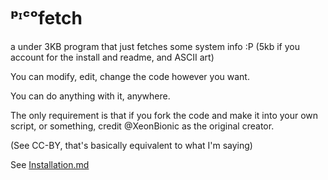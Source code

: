 # ᵖᶦᶜᵒfetch 
a under 3KB program that just fetches some system info :P
(5kb if you account for the install and readme, and ASCII art)

You can modify, edit, change the code however you want.

You can do anything with it, anywhere.

The only requirement is that if you fork the code and make it into your own script, or something, credit @XeonBionic as the original creator.

(See CC-BY, that's basically equivalent to what I'm saying)

See [Installation.md](Installation.md)

